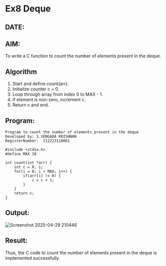 # Ex8 Deque
## DATE:
## AIM:
To write a C function to count the number of elements present in the deque.

## Algorithm
1. Start and define count(arr).
2. Initialize counter c = 0.
3. Loop through array from index 0 to MAX - 1.
4. If element is non-zero, increment c.
5. Return c and end.  

## Program:
```
Program to count the number of elements present in the deque
Developed by: S.VENGADA KRISHNAN
RegisterNumber:  212223110061

#include <stdio.h>
#define MAX 10

int count(int *arr) {
    int c = 0, i;
    for(i = 0; i < MAX; i++) {
        if(arr[i] != 0) {
            c = c + 1;
        }
    }
    return c;
}
```

## Output:
![Screenshot 2025-04-29 210446](https://github.com/user-attachments/assets/67a5dd68-c59f-4139-8ff9-28cea76e4bbd)




## Result:
Thus, the C code to count the number of elements present in the deque is implemented successfully.
